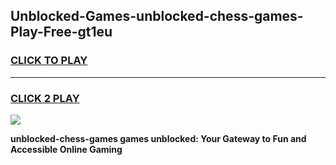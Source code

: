 
## Unblocked-Games-unblocked-chess-games-Play-Free-gt1eu
<h3>
<a href="https://premium76.site?title=unblocked-chess-games&ref=20A">CLICK TO PLAY</a></h3>
<hr>

<h3>
<a href="https://premium76.site?title=unblocked-chess-games&ref=20A">CLICK 2 PLAY</a>
  
</h3>

<a href="https://premium76.site?title=unblocked-chess-games&ref=20A"><img src="https://clearcache.store/games.png"></a>


**unblocked-chess-games games unblocked: Your Gateway to Fun and Accessible Online Gaming**

